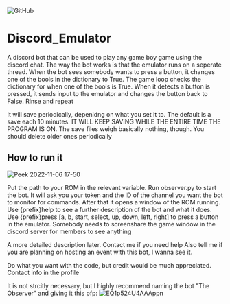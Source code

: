 ![GitHub](https://img.shields.io/github/license/hunar4321/life_code)

# Discord_Emulator
A discord bot that can be used to play any game boy game using the discord chat. The way the bot works is that the emulator runs on a seperate thread. When the bot sees somebody wants to press a button, it changes one of the bools in the dictionary to True. The game loop checks the dictionary for when one of the bools is True. When it detects a button is pressed, it sends input to the emulator and changes the button back to False. Rinse and repeat

It will save periodically, depenidng on what you set it to. The default is a save each 10 minutes. IT WILL KEEP SAVING WHILE THE ENTIRE TIME THE PROGRAM IS ON. The save files weigh basically nothing, though. You should delete older ones periodically

How to run it
-----------------

![Peek 2022-11-06 17-50](https://user-images.githubusercontent.com/96934612/200225062-4a32658e-388e-4e9a-a67f-b6c3e2d10cea.gif)

Put the path to your ROM in the relevant variable. Run observer.py to start the bot. It will ask you your token and the ID of the channel you want the bot to monitor for commands. After that it opens a window of the ROM running. Use {prefix}help to see a further description of the bot and what it does. Use {prefix}press [a, b, start, select, up, down, left, right] to press a button in the emulator. Somebody needs to screenshare the game window in the discord server for members to see anything

A more detailed description later. Contact me if you need help
Also tell me if you are planning on hosting an event with this bot, I wanna see it.

Do what you want with the code, but credit would be much appreciated. Contact info in the profile

It is not strcitly necessary, but I highly recommend naming the bot "The Observer" and giving it this pfp:
![EQ1p524U4AAAppn](https://user-images.githubusercontent.com/96934612/200225323-491c88e6-169c-4dc3-a62c-6c24bcf378c8.jpg)
